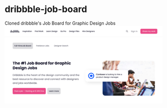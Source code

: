 # dribbble-job-board
Cloned dribbble's Job Board for Graphic Design Jobs
![alt text](screenshot.png)
